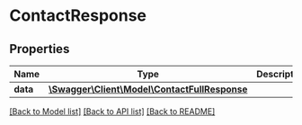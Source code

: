 # ContactResponse

## Properties
Name | Type | Description | Notes
------------ | ------------- | ------------- | -------------
**data** | [**\Swagger\Client\Model\ContactFullResponse**](ContactFullResponse.md) |  | 

[[Back to Model list]](../../README.md#documentation-for-models) [[Back to API list]](../../README.md#documentation-for-api-endpoints) [[Back to README]](../../README.md)

